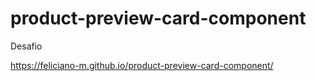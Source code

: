 # product-preview-card-component
 Desafio

https://feliciano-m.github.io/product-preview-card-component/